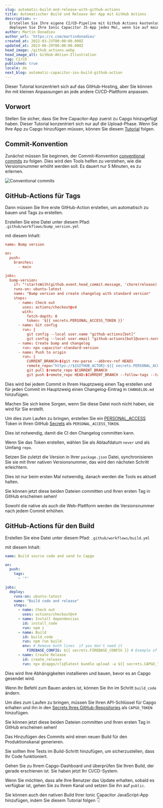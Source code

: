 ```yaml
---
slug: automatic-build-and-release-with-github-actions
title: Automatischer Build und Release der App mit GitHub Actions
description: >-
  Erstellen Sie Ihre eigene CI/CD-Pipeline mit Github Actions kostenlos und
  deployen Sie Ihre Ionic Capacitor JS-App jedes Mal, wenn Sie auf main pushen.
author: Martin Donadieu
author_url: 'https://x.com/martindonadieu'
created_at: 2022-03-23T00:00:00.000Z
updated_at: 2023-06-29T00:00:00.000Z
head_image: /github_actions.webp
head_image_alt: GitHub-Aktion-Illustration
tag: CI/CD
published: true
locale: de
next_blog: automatic-capacitor-ios-build-github-action
---
```


Dieser Tutorial konzentriert sich auf das GitHub-Hosting, aber Sie können ihn mit kleinen Anpassungen an jede andere CI/CD-Plattform anpassen.

## Vorwort

Stellen Sie sicher, dass Sie Ihre Capacitor-App zuerst zu Capgo hinzugefügt haben. Dieser Tutorial konzentriert sich nur auf die Upload-Phase.
Wenn Sie Ihre App zu Capgo hinzufügen müssen, können Sie diesem [Tutorial](/blog/update-your-capacitor-apps-seamlessly-using-capacitor-updater/) folgen.

## Commit-Konvention

Zunächst müssen Sie beginnen, der Commit-Konvention [conventional commits](https://www.conventionalcommits.org/en/v1.0.0/) zu folgen. Dies wird den Tools helfen zu verstehen, wie die Versionsnummer erhöht werden soll. Es dauert nur 5 Minuten, es zu erlernen.

![Conventional commits](/conventional_commits.webp)

## GitHub-Actions für Tags

Dann müssen Sie Ihre erste GitHub-Action erstellen, um automatisch zu bauen und Tags zu erstellen.

Erstellen Sie eine Datei unter diesem Pfad: `.github/workflows/bump_version.yml`

mit diesem Inhalt:

```toml
name: Bump version

on:
  push:
    branches:
      - main

jobs:
  bump-version:
    if: "!startsWith(github.event.head_commit.message, 'chore(release):')"
    runs-on: ubuntu-latest
    name: "Bump version and create changelog with standard version"
    steps:
      - name: Check out
        uses: actions/checkout@v4
        with:
          fetch-depth: 0
          token: '${{ secrets.PERSONAL_ACCESS_TOKEN }}'
      - name: Git config
        run: |
          git config --local user.name "github-actions[bot]"
          git config --local user.email "github-actions[bot]@users.noreply.github.com"
      - name: Create bump and changelog
        run: npx capacitor-standard-version
      - name: Push to origin
        run: |
          CURRENT_BRANCH=$(git rev-parse --abbrev-ref HEAD)
          remote_repo="https://${GITHUB_ACTOR}:${{ secrets.PERSONAL_ACCESS_TOKEN }}@github.com/${GITHUB_REPOSITORY}.git"
          git pull $remote_repo $CURRENT_BRANCH
          git push $remote_repo HEAD:$CURRENT_BRANCH --follow-tags --tags
```

Dies wird bei jedem Commit in Ihrem Hauptzweig einen Tag erstellen und für jeden Commit im Hauptzweig einen Changelog-Eintrag in `CHANGELOG.md` hinzufügen.

Machen Sie sich keine Sorgen, wenn Sie diese Datei noch nicht haben, sie wird für Sie erstellt.

Um dies zum Laufen zu bringen, erstellen Sie ein [PERSONAL_ACCESS](https://docs.github.com/en/authentication/keeping-your-account-and-data-secure/creating-a-personal-access-token/) Token in Ihren GitHub [Secrets](https://docs.github.com/en/actions/security-guides/encrypted-secrets "GitHub secrets") als `PERSONAL_ACCESS_TOKEN`.

Dies ist notwendig, damit die CI den Changelog committen kann.

Wenn Sie das Token erstellen, wählen Sie als Ablaufdatum `never` und als Umfang `repo`.

Setzen Sie zuletzt die Version in Ihrer `package.json` Datei, synchronisieren Sie sie mit Ihrer nativen Versionsnummer, das wird den nächsten Schritt erleichtern.

Dies ist nur beim ersten Mal notwendig, danach werden die Tools es aktuell halten.

Sie können jetzt diese beiden Dateien committen und Ihren ersten Tag in GitHub erscheinen sehen!

Sowohl die native als auch die Web-Plattform werden die Versionsnummer nach jedem Commit erhöhen.

## GitHub-Actions für den Build

Erstellen Sie eine Datei unter diesem Pfad: `.github/workflows/build.yml`

mit diesem Inhalt:

```yml
name: Build source code and send to Capgo

on:
  push:
    tags:
      - '*'
      
jobs:
  deploy:
    runs-on: ubuntu-latest
    name: "Build code and release"
    steps:
      - name: Check out
        uses: actions/checkout@v4
      - name: Install dependencies
        id: install_code
        run: npm i
      - name: Build
        id: build_code
        run: npm run build
        env: # Remove both lines  if you don't need it
          FIREBASE_CONFIG: ${{ secrets.FIREBASE_CONFIG }} # Exemple of env var coming from a secret
      - name: Create Release
        id: create_release
        run: npx @capgo/cli@latest bundle upload -a ${{ secrets.CAPGO_TOKEN }} -c production
```

Dies wird Ihre Abhängigkeiten installieren und bauen, bevor es an Capgo gesendet wird.

Wenn Ihr Befehl zum Bauen anders ist, können Sie ihn im Schritt `build_code` ändern.

Um dies zum Laufen zu bringen, müssen Sie Ihren API-Schlüssel für Capgo erhalten und ihn in den [Secrets Ihres GitHub-Repositories](https://docs.github.com/en/actions/security-guides/encrypted-secrets/) als `CAPGO_TOKEN` hinzufügen.

Sie können jetzt diese beiden Dateien committen und Ihren ersten Tag in GitHub erscheinen sehen!

Das Hinzufügen des Commits wird einen neuen Build für den Produktionskanal generieren.

Sie sollten Ihre Tests im Build-Schritt hinzufügen, um sicherzustellen, dass Ihr Code funktioniert.

Gehen Sie zu Ihrem Capgo-Dashboard und überprüfen Sie Ihren Build, der gerade erschienen ist. Sie haben jetzt Ihr CI/CD-System.

Wenn Sie möchten, dass alle Ihre Benutzer das Update erhalten, sobald es verfügbar ist, gehen Sie zu Ihrem Kanal und setzen Sie ihn auf `public`.

Sie können auch den nativen Build Ihrer Ionic Capacitor JavaScript-App hinzufügen, indem Sie diesem Tutorial folgen 👇